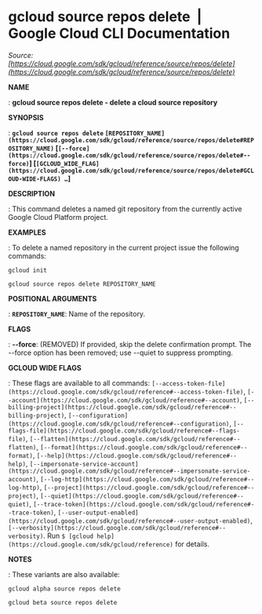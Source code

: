 # gcloud source repos delete  |  Google Cloud CLI Documentation

*Source: [https://cloud.google.com/sdk/gcloud/reference/source/repos/delete](https://cloud.google.com/sdk/gcloud/reference/source/repos/delete)*

**NAME**

: **gcloud source repos delete - delete a cloud source repository**

**SYNOPSIS**

: **`gcloud source repos delete` `[REPOSITORY_NAME](https://cloud.google.com/sdk/gcloud/reference/source/repos/delete#REPOSITORY_NAME)` [`[--force](https://cloud.google.com/sdk/gcloud/reference/source/repos/delete#--force)`] [`[GCLOUD_WIDE_FLAG](https://cloud.google.com/sdk/gcloud/reference/source/repos/delete#GCLOUD-WIDE-FLAGS) …`]**

**DESCRIPTION**

: This command deletes a named git repository from the currently active Google
Cloud Platform project.

**EXAMPLES**

: To delete a named repository in the current project issue the following
commands:

```
gcloud init
```

```
gcloud source repos delete REPOSITORY_NAME
```

**POSITIONAL ARGUMENTS**

: **`REPOSITORY_NAME`**:
Name of the repository.

**FLAGS**

: **--force**:
(REMOVED) If provided, skip the delete confirmation prompt.
The --force option has been removed; use --quiet to suppress prompting.

**GCLOUD WIDE FLAGS**

: These flags are available to all commands: `[--access-token-file](https://cloud.google.com/sdk/gcloud/reference#--access-token-file)`,
`[--account](https://cloud.google.com/sdk/gcloud/reference#--account)`, `[--billing-project](https://cloud.google.com/sdk/gcloud/reference#--billing-project)`,
`[--configuration](https://cloud.google.com/sdk/gcloud/reference#--configuration)`,
`[--flags-file](https://cloud.google.com/sdk/gcloud/reference#--flags-file)`,
`[--flatten](https://cloud.google.com/sdk/gcloud/reference#--flatten)`, `[--format](https://cloud.google.com/sdk/gcloud/reference#--format)`, `[--help](https://cloud.google.com/sdk/gcloud/reference#--help)`, `[--impersonate-service-account](https://cloud.google.com/sdk/gcloud/reference#--impersonate-service-account)`,
`[--log-http](https://cloud.google.com/sdk/gcloud/reference#--log-http)`,
`[--project](https://cloud.google.com/sdk/gcloud/reference#--project)`, `[--quiet](https://cloud.google.com/sdk/gcloud/reference#--quiet)`, `[--trace-token](https://cloud.google.com/sdk/gcloud/reference#--trace-token)`, `[--user-output-enabled](https://cloud.google.com/sdk/gcloud/reference#--user-output-enabled)`,
`[--verbosity](https://cloud.google.com/sdk/gcloud/reference#--verbosity)`.
Run `$ [gcloud help](https://cloud.google.com/sdk/gcloud/reference)` for details.

**NOTES**

: These variants are also available:

```
gcloud alpha source repos delete
```

```
gcloud beta source repos delete
```